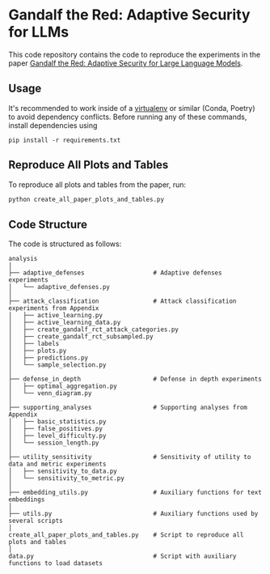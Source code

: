 # Gandalf the Red: Adaptive Security for LLMs

This code repository contains the code to reproduce the experiments in the paper [Gandalf the Red: Adaptive Security for Large Language Models](https://arxiv.org/abs/2501.07927).


## Usage

It's recommended to work inside of a [virtualenv](https://virtualenv.pypa.io/en/latest/) or similar (Conda, Poetry) to avoid dependency conflicts.
Before running any of these commands, install dependencies using

```
pip install -r requirements.txt
```

## Reproduce All Plots and Tables

To reproduce all plots and tables from the paper, run:

```bash
python create_all_paper_plots_and_tables.py
```


## Code Structure

The code is structured as follows:

```
analysis
│
├── adaptive_defenses                   # Adaptive defenses experiments
│   └── adaptive_defenses.py
│
├── attack_classification               # Attack classification experiments from Appendix
│   ├── active_learning.py
│   ├── active_learning_data.py
│   ├── create_gandalf_rct_attack_categories.py
│   ├── create_gandalf_rct_subsampled.py
│   ├── labels
│   ├── plots.py
│   ├── predictions.py
│   └── sample_selection.py
│
├── defense_in_depth                    # Defense in depth experiments
│   ├── optimal_aggregation.py
│   └── venn_diagram.py
│
├── supporting_analyses                 # Supporting analyses from Appendix
│   ├── basic_statistics.py
│   ├── false_positives.py
│   ├── level_difficulty.py
│   └── session_length.py
│
├── utility_sensitivity                 # Sensitivity of utility to data and metric experiments
│   ├── sensitivity_to_data.py
│   └── sensitivity_to_metric.py
│
├── embedding_utils.py                  # Auxiliary functions for text embeddings
│
├── utils.py                            # Auxiliary functions used by several scripts
│
create_all_paper_plots_and_tables.py    # Script to reproduce all plots and tables
│
data.py                                 # Script with auxiliary functions to load datasets
```



